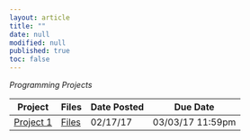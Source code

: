 ```yaml
---
layout: article
title: ""
date: null
modified: null
published: true
toc: false
---
```


*Programming Projects*  
    
Project | Files | Date Posted | Due Date  
---------- | ----- | ----------- | --------
[Project 1](http://enee351.github.io/projects/project1/project1.pdf) | [Files](http://enee351.github.io/projects/project1/files.zip)  | 02/17/17        | 03/03/17 11:59pm  


<!---
Project | Date Posted | Due Date
---------- | ----------- | --------
[Project 1](http://enee351.github.io/projects/project1.pdf) | 02/20/16         | 03/02/16 11:59pm
[Project 2](http://enee351.github.io/projects/project2.pdf) | 03/13/16         | 03/25/16 11:59pm
[Project 3](http://enee351.github.io/projects/project3.pdf) | 04/17/16         | 04/27/16 11:59pm
[Project 4](http://enee351.github.io/projects/project4.pdf) | 05/06/16         | 05/17/16 11:59pm
-->
